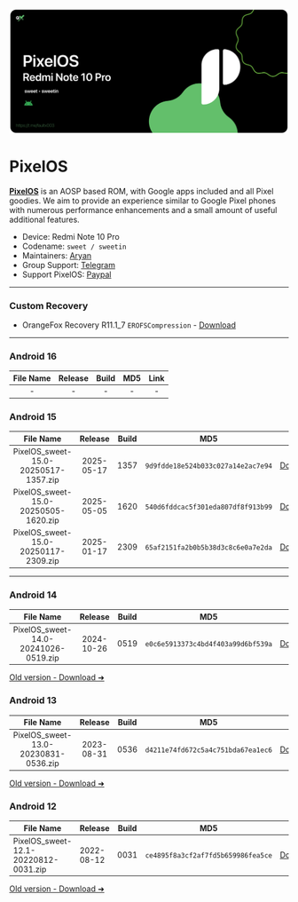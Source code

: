 ![](pixelos.png)
# PixelOS
[**PixelOS**](https://pixelos.net/download/sweet) is an AOSP based ROM, with Google apps
included and all Pixel goodies. We aim to provide
an experience similar to Google Pixel phones with
numerous performance enhancements and a small
amount of useful additional features.


- Device: Redmi Note 10 Pro
- Codename: ``sweet / sweetin``
- Maintainers: [Aryan](https://github.com/basamaryan)
- Group Support: [Telegram](https://t.me/Aryannn999)
- Support PixelOS: [Paypal](https://paypal.me/whyredfire)

---

### Custom Recovery
- OrangeFox Recovery R11.1_7 ``EROFSCompression`` - [Download](https://github.com/basamaryan/android_device_xiaomi_sweet-TWRP/releases/download/R11.1_7/OrangeFox-R11.1_7-Unofficial-sweet-EROFSCompression.zip)

---

### Android 16
| File Name | Release | Build | MD5 | Link |
| :-: | :-: | :-: | :-: | :-: |
| - | - | - | - | - |


### Android 15
| File Name | Release | Build | MD5 | Link |
| :-: | :-: | :-: |:-: | :-: |
| PixelOS_sweet-15.0-20250517-1357.zip | 2025-05-17 | 1357 | ``9d9fdde18e524b033c027a14e2ac7e94`` | [Download](https://sourceforge.net/projects/pixelos-releases/files/fifteen/sweet/PixelOS_sweet-15.0-20250517-1357.zip/download) |
| PixelOS_sweet-15.0-20250505-1620.zip | 2025-05-05 | 1620 | ``540d6fddcac5f301eda807df8f913b99`` | [Download](https://sourceforge.net/projects/pixelos-releases/files/fifteen/sweet/PixelOS_sweet-15.0-20250505-1620.zip/download) |
| PixelOS_sweet-15.0-20250117-2309.zip | 2025-01-17 | 2309 | ``65af2151fa2b0b5b38d3c8c6e0a7e2da`` | [Download](https://sourceforge.net/projects/pixelos-releases/files/fifteen/sweet/PixelOS_sweet-15.0-20250117-2309.zip/download) |

---

### Android 14
| File Name | Release | Build | MD5 | Link |
| :-: | :-: | :-: | :-: | :-: |
| PixelOS_sweet-14.0-20241026-0519.zip | 2024-10-26| 0519 | ``e0c6e5913373c4bd4f403a99d6bf539a`` | [Download](https://sourceforge.net/projects/pixelos-releases/files/fourteen/sweet/PixelOS_sweet-14.0-20241026-0519.zip/download) |

[Old version - Download ➜](https://sourceforge.net/projects/pixelos-releases/files/fourteen/sweet/)


### Android 13
| File Name | Release | Build | MD5 | Link |
| :-: | :-: | :-: | :-: | :-: |
| PixelOS_sweet-13.0-20230831-0536.zip| 2023-08-31 | 0536| ``d4211e74fd672c5a4c751bda67ea1ec6`` | [Download](https://sourceforge.net/projects/pixelos-releases/files/thirteen/sweet/PixelOS_sweet-13.0-20230831-0536.zip/download) |

[Old version - Download ➜](https://sourceforge.net/projects/pixelos-releases/files/thirteen/sweet/)


### Android 12
| File Name | Release | Build | MD5 | Link |
| --- | --- | --- | --- | --- |
| PixelOS_sweet-12.1-20220812-0031.zip | 2022-08-12 | 0031 | ``ce4895f8a3cf2af7fd5b659986fea5ce`` | [Download](https://sourceforge.net/projects/pixelos-releases/files/twelve/sweet/PixelOS_sweet-12.1-20220812-0031.zip/download) |


[Old version - Download ➜](https://sourceforge.net/projects/pixelos-releases/files/twelve/sweet/)

